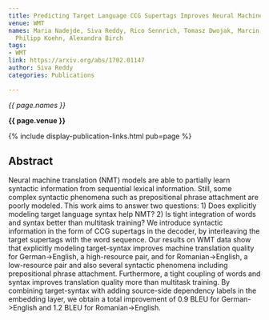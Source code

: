 ```yaml
---
title: Predicting Target Language CCG Supertags Improves Neural Machine Translation
venue: WMT
names: Maria Nadejde, Siva Reddy, Rico Sennrich, Tomasz Dwojak, Marcin Junczys-Dowmunt,
  Philipp Koehn, Alexandra Birch
tags:
- WMT
link: https://arxiv.org/abs/1702.01147
author: Siva Reddy
categories: Publications

---
```


*{{ page.names }}*

**{{ page.venue }}**

{% include display-publication-links.html pub=page %}

## Abstract

Neural machine translation (NMT) models are able to partially learn syntactic information from sequential lexical information. Still, some complex syntactic phenomena such as prepositional phrase attachment are poorly modeled. This work aims to answer two questions: 1) Does explicitly modeling target language syntax help NMT? 2) Is tight integration of words and syntax better than multitask training? We introduce syntactic information in the form of CCG supertags in the decoder, by interleaving the target supertags with the word sequence. Our results on WMT data show that explicitly modeling target-syntax improves machine translation quality for German->English, a high-resource pair, and for Romanian->English, a low-resource pair and also several syntactic phenomena including prepositional phrase attachment. Furthermore, a tight coupling of words and syntax improves translation quality more than multitask training. By combining target-syntax with adding source-side dependency labels in the embedding layer, we obtain a total improvement of 0.9 BLEU for German->English and 1.2 BLEU for Romanian->English.